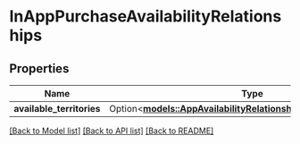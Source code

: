 # InAppPurchaseAvailabilityRelationships

## Properties

Name | Type | Description | Notes
------------ | ------------- | ------------- | -------------
**available_territories** | Option<[**models::AppAvailabilityRelationshipsAvailableTerritories**](AppAvailability_relationships_availableTerritories.md)> |  | [optional]

[[Back to Model list]](../README.md#documentation-for-models) [[Back to API list]](../README.md#documentation-for-api-endpoints) [[Back to README]](../README.md)


